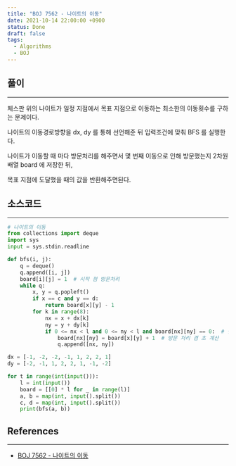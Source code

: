 ```yaml
---
title: "BOJ 7562 - 나이트의 이동"
date: 2021-10-14 22:00:00 +0900
status: Done
draft: false
tags:
  - Algorithms
  - BOJ
---
```

## 풀이
---
체스판 위의 나이트가 일정 지점에서 목표 지점으로 이동하는 최소한의 이동횟수를 구하는 문제이다.

나이트의 이동경로방향을 dx, dy 를 통해 선언해준 뒤 입력조건에 맞춰 BFS 를 실행한다.

나이트가 이동할 때 마다 방문처리를 해주면서 몇 번째 이동으로 인해 방문했는지 2차원 배열 board 에 저장한 뒤,

목표 지점에 도달했을 때의 값을 반환해주면된다.

## 소스코드
---
```python
# 나이트의 이동
from collections import deque
import sys
input = sys.stdin.readline

def bfs(i, j):
    q = deque()
    q.append([i, j])
    board[i][j] = 1  # 시작 점 방문처리
    while q:
        x, y = q.popleft()
        if x == c and y == d:
            return board[x][y] - 1
        for k in range(8):
            nx = x + dx[k]
            ny = y + dy[k]
            if 0 <= nx < l and 0 <= ny < l and board[nx][ny] == 0:  # 범위 내 이면서 방문하지 않았을 경우
                board[nx][ny] = board[x][y] + 1  # 방문 처리 겸 초 계산
                q.append([nx, ny])

dx = [-1, -2, -2, -1, 1, 2, 2, 1]
dy = [-2, -1, 1, 2, 2, 1, -1, -2]

for t in range(int(input())):
    l = int(input())
    board = [[0] * l for _ in range(l)]
    a, b = map(int, input().split())
    c, d = map(int, input().split())
    print(bfs(a, b))
```

## References
---
- [BOJ 7562 - 나이트의 이동](https://www.acmicpc.net/problem/7562)
